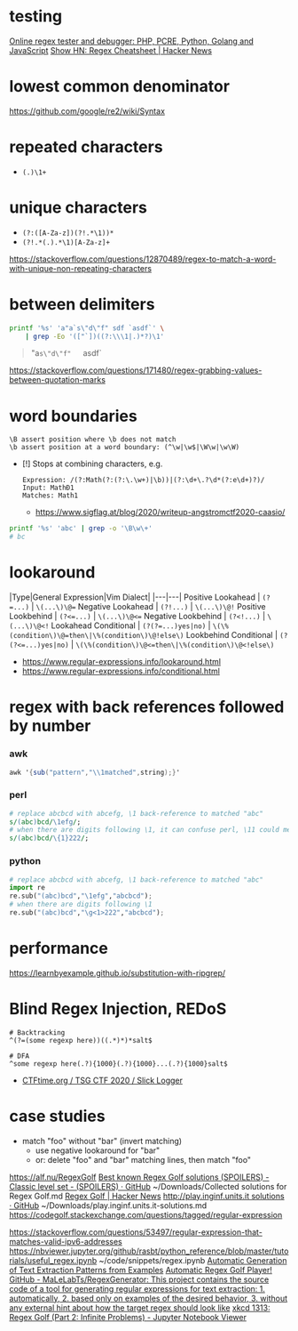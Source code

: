 # testing

[Online regex tester and debugger: PHP, PCRE, Python, Golang and JavaScript](https://regex101.com)
[Show HN: Regex Cheatsheet | Hacker News](https://news.ycombinator.com/item?id=22200584)

# lowest common denominator

https://github.com/google/re2/wiki/Syntax

# repeated characters

- `(.)\1+`

# unique characters

- `(?:([A-Za-z])(?!.*\1))*`
- `(?!.*(.).*\1)[A-Za-z]+`

https://stackoverflow.com/questions/12870489/regex-to-match-a-word-with-unique-non-repeating-characters

# between delimiters

```bash
printf '%s' 'a"a`s\"d\"f" sdf `asdf`' \
    | grep -Eo '(["`])((?:\\\1|.)*?)\1'
```

> "a`s\"d\"f"  
> `asdf`  

https://stackoverflow.com/questions/171480/regex-grabbing-values-between-quotation-marks

# word boundaries

```
\B assert position where \b does not match
\b assert position at a word boundary: (^\w|\w$|\W\w|\w\W)
```

- [!] Stops at combining characters, e.g.
    ```
    Expression: /(?:Math(?:(?:\.\w+)|\b))|(?:\d+\.?\d*(?:e\d+)?)/
    Input: MathÐ1
    Matches: Math1
    ```
    - https://www.sigflag.at/blog/2020/writeup-angstromctf2020-caasio/

```bash
printf '%s' 'abc' | grep -o '\B\w\+'
# bc
```

# lookaround

|Type|General Expression|Vim Dialect|
|---|---|
Positive Lookahead | `(?=...)` | `\(...\)\@=`
Negative Lookahead | `(?!...)` | `\(...\)\@!`
Positive Lookbehind | `(?<=...)` | `\(...\)\@<=`
Negative Lookbehind | `(?<!...)` | `\(...\)\@<!`
Lookahead Conditional | `(?(?=...)yes|no)` | `\(\%(condition\)\@=then\|\%(condition\)\@!else\)`
Lookbehind Conditional | `(?(?<=...)yes|no)` | `\(\%(condition\)\@<=then\|\%(condition\)\@<!else\)`

- https://www.regular-expressions.info/lookaround.html
- https://www.regular-expressions.info/conditional.html

# regex with back references followed by number

### awk

```awk
awk '{sub("pattern","\\1matched",string);}'
```

### perl

```perl
# replace abcbcd with abcefg, \1 back-reference to matched "abc"
s/(abc)bcd/\1efg/; 
# when there are digits following \1, it can confuse perl, \11 could mean 11th matched group
s/(abc)bcd/\{1}222/;
```

### python

```python
# replace abcbcd with abcefg, \1 back-reference to matched "abc"
import re
re.sub("(abc)bcd","\1efg","abcbcd");
# when there are digits following \1
re.sub("(abc)bcd","\g<1>222","abcbcd");
```

# performance

https://learnbyexample.github.io/substitution-with-ripgrep/

# Blind Regex Injection, REDoS

```
# Backtracking
^(?=(some regexp here))((.*)*)*salt$

# DFA
^some regexp here(.?){1000}(.?){1000}...(.?){1000}salt$
```

- [CTFtime\.org / TSG CTF 2020 / Slick Logger](https://ctftime.org/task/12273)

# case studies

- match "foo" without "bar" (invert matching)
    - use negative lookaround for "bar"
    - or: delete "foo" and "bar" matching lines, then match "foo"

https://alf.nu/RegexGolf
    [Best known Regex Golf solutions \(SPOILERS\) \- Classic level set \- \(SPOILERS\) · GitHub](https://gist.github.com/Davidebyzero/9221685)
        ~/Downloads/Collected solutions for Regex Golf.md
    [Regex Golf | Hacker News](https://news.ycombinator.com/item?id=6941231)
[http://play\.inginf\.units\.it solutions · GitHub](https://gist.github.com/pavi2410/d7a6b038ff7d1386ea9dbf3bb5aa6b48)
    ~/Downloads/play.inginf.units.it-solutions.md
https://codegolf.stackexchange.com/questions/tagged/regular-expression

https://stackoverflow.com/questions/53497/regular-expression-that-matches-valid-ipv6-addresses
    https://nbviewer.jupyter.org/github/rasbt/python_reference/blob/master/tutorials/useful_regex.ipynb
        ~/code/snippets/regex.ipynb
[Automatic Generation of Text Extraction Patterns from Examples](http://regex.inginf.units.it/)
    [Automatic Regex Golf Player!](http://regex.inginf.units.it/golf/)
[GitHub \- MaLeLabTs/RegexGenerator: This project contains the source code of a tool for generating regular expressions for text extraction:  1\. automatically, 2\. based only on examples of the desired behavior, 3\. without any external hint about how the target regex should look like](https://github.com/MaLeLabTs/RegexGenerator)
[xkcd 1313: Regex Golf (Part 2: Infinite Problems) \- Jupyter Notebook Viewer](https://nbviewer.jupyter.org/url/norvig.com/ipython/xkcd1313-part2.ipynb)


